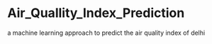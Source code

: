 # Air_Quallity_Index_Prediction
a machine learning approach to predict the air quality index of delhi
